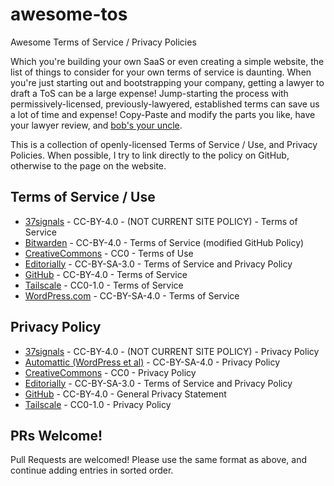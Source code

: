 # awesome-tos
Awesome Terms of Service / Privacy Policies

Which you're building your own SaaS or even creating a simple website, the list of things to consider for your own terms of service is daunting. When you're just starting out and bootstrapping your company, getting a lawyer to draft a ToS can be a large expense! Jump-starting the process with permissively-licensed, previously-lawyered, established terms can save us a lot of time and expense! Copy-Paste and modify the parts you like, have your lawyer review, and [bob's your uncle](https://en.wikipedia.org/wiki/Bob%27s_your_uncle).

This is a collection of openly-licensed Terms of Service / Use, and Privacy Policies. When possible, I try to link directly to the policy on GitHub, otherwise to the page on the website.

## Terms of Service / Use

* [37signals](https://github.com/basecamp/policies/blob/master/terms/index.md) - CC-BY-4.0 - (NOT CURRENT SITE POLICY) - Terms of Service
* [Bitwarden](https://bitwarden.com/terms/) - CC-BY-4.0 - Terms of Service (modified GitHub Policy)
* [CreativeCommons](https://creativecommons.org/terms/) - CC0 - Terms of Use
* [Editorially](https://github.com/Editorially/terms/blob/master/terms.md) - CC-BY-SA-3.0 - Terms of Service and Privacy Policy
* [GitHub](https://github.com/github/docs/blob/main/content/site-policy/github-terms/github-terms-of-service.md) - CC-BY-4.0 - Terms of Service
* [Tailscale](https://github.com/tailscale/terms-and-conditions/blob/main/terms/index.md) - CC0-1.0 - Terms of Service
* [WordPress.com](https://wordpress.com/tos/) - CC-BY-SA-4.0 - Terms of Service

## Privacy Policy

* [37signals](https://github.com/basecamp/policies/blob/master/privacy/index.md) - CC-BY-4.0 - (NOT CURRENT SITE POLICY) - Privacy Policy
* [Automattic (WordPress et al)](https://automattic.com/privacy/) - CC-BY-SA-4.0 - Privacy Policy
* [CreativeCommons](https://creativecommons.org/privacy/) - CC0 - Privacy Policy
* [Editorially](https://github.com/Editorially/terms/blob/master/terms.md) - CC-BY-SA-3.0 - Terms of Service and Privacy Policy
* [GitHub](https://github.com/github/docs/blob/main/content/site-policy/privacy-policies/github-general-privacy-statement.md) - CC-BY-4.0 - General Privacy Statement
* [Tailscale](https://github.com/tailscale/terms-and-conditions/blob/main/privacy-policy/index.md) - CC0-1.0 - Privacy Policy

## PRs Welcome!

Pull Requests are welcomed! Please use the same format as above, and continue adding entries in sorted order.
